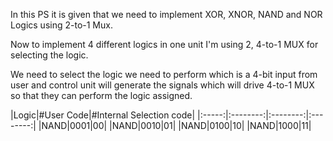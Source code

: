 In this PS it is given that we need to implement XOR, XNOR, NAND and NOR Logics using 2-to-1 Mux.

Now to implement 4 different logics in one unit I'm using 2, 4-to-1 MUX for selecting the logic.

We need to select the logic we need to perform which is a 4-bit input from user and control unit will generate the signals which will drive 4-to-1 MUX so that they can perform the logic assigned.

|Logic|#User Code|#Internal Selection code|
|:-----:|:--------:|:--------:|:--------:|
|NAND|0001|00|
|NAND|0010|01|
|NAND|0100|10|
|NAND|1000|11|



